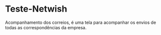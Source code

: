 # Teste-Netwish
Acompanhamento dos correios, é uma tela para acompanhar os envios de todas as correspondências da empresa.
